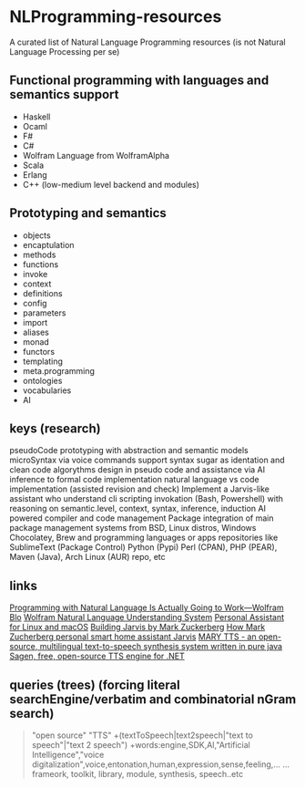 # NLProgramming-resources
A curated list of Natural Language Programming resources (is not Natural Language Processing per se)


## Functional programming with languages and semantics support

- Haskell
- Ocaml
- F#
- C#
- Wolfram Language from WolframAlpha 
- Scala 
- Erlang
- C++ (low-medium level backend and modules)

## Prototyping and semantics

- objects
- encaptulation
- methods
- functions
- invoke
- context
- definitions
- config
- parameters
- import
- aliases
- monad
- functors
- templating
- meta.programming
- ontologies
- vocabularies
- AI

## keys (research)

pseudoCode prototyping with abstraction and semantic models
microSyntax via voice commands
support syntax sugar as identation and clean code
algorythms design in pseudo code and assistance via AI inference to formal code implementation
natural language vs code implementation (assisted revision and check)
Implement a Jarvis-like assistant who understand cli scripting invokation (Bash, Powershell) with reasoning on semantic.level, context, syntax, inference, induction
AI powered compiler and code management
Package integration of main package management systems from BSD, Linux distros, Windows Chocolatey, Brew and programming languages or apps repositories like SublimeText (Package Control) Python (Pypi) Perl (CPAN), PHP (PEAR), Maven (Java), Arch Linux (AUR) repo, etc


## links
[Programming with Natural Language Is Actually Going to Work—Wolfram Blo](http://blog.wolfram.com/2010/11/16/programming-with-natural-language-is-actually-going-to-work/)
[Wolfram Natural Language Understanding System](https://www.wolfram.com/natural-language-understanding/)
[Personal Assistant for Linux and macOS](https://github.com/sukeesh/Jarvis)
[Building Jarvis by Mark Zuckerberg](https://www.facebook.com/notes/mark-zuckerberg/building-jarvis/10154361492931634)
[How Mark Zucherberg personal smart home assistant Jarvis](http://www.businessinsider.com/how-mark-zuckerberg-personal-smart-home-assistant-jarvis-works-2016-12/)
[MARY TTS - an open-source, multilingual text-to-speech synthesis system written in pure java](https://github.com/marytts/marytts)
[Sagen, free, open-source TTS engine for .NET](https://github.com/TheBerkin/Sagen)

## queries (trees) (forcing literal searchEngine/verbatim and combinatorial nGram search)
>"open source" "TTS"
>   +(textToSpeech|text2speech|"text to speech"|"text 2 speech")
>   +words:engine,SDK,AI,"Artificial Intelligence","voice digitalization",voice,entonation,human,expression,sense,feeling,...
>   ... frameork, toolkit, library, module, synthesis, speech..etc
>

